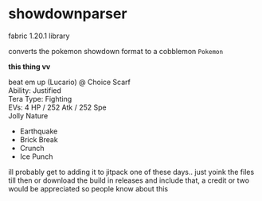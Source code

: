 # showdownparser
fabric 1.20.1 library

converts the pokemon showdown format to a cobblemon `Pokemon` 


__this thing vv__

beat em up (Lucario) @ Choice Scarf  
Ability: Justified  
Tera Type: Fighting  
EVs: 4 HP / 252 Atk / 252 Spe  
Jolly Nature  
- Earthquake  
- Brick Break  
- Crunch  
- Ice Punch



ill probably get to adding it to jitpack one of these days.. just yoink the files till then or download the build in releases and include that, a credit or two would be appreciated so people know about this
